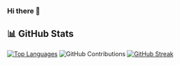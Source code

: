 
### Hi there 👋

<!--
**lucienfer/lucienfer** is a ✨ _special_ ✨ repository because its `README.md` (this file) appears on your GitHub profile.

Here are some ideas to get you started:

- 🔭 I’m currently working on ...
- 🌱 I’m currently learning ...
- 👯 I’m looking to collaborate on ...
- 🤔 I’m looking for help with ...
- 💬 Ask me about ...
- 📫 How to reach me: ...
- 😄 Pronouns: ...
- ⚡ Fun fact: ...
-->
## 📊 GitHub Stats
[![Top Languages](https://github-readme-stats.vercel.app/api/top-langs/?username=lucienfer&layout=compact&langs_count=8&theme=dark)](https://github.com/mr-abims)
![GitHub Contributions](https://github-readme-stats.vercel.app/api?username=lucienfer&show_icons=true&theme=dark)
[![GitHub Streak](http://github-readme-streak-stats.herokuapp.com?user=lucienfer&theme=dark)](https://github.com/mr-abims)

